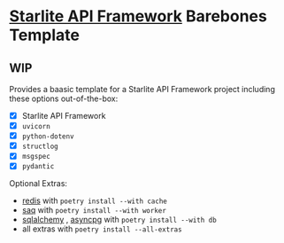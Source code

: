 # [Starlite API Framework](https://github.com/starlite-api/starlite) Barebones Template

## WIP

Provides a baasic template for a Starlite API Framework project including these options out-of-the-box:
- [x] Starlite API Framework
- [x] `uvicorn`
- [x] `python-dotenv`
- [x] `structlog`
- [x] `msgspec`
- [x] `pydantic`

Optional Extras:
- [redis](https://redis.io/) with `poetry install --with cache`
- [saq](https://github.com/tobymao/saq) with `poetry install --with worker`
- [sqlalchemy](https://www.sqlalchemy.org/) , [asyncpg](https://magicstack.github.io/asyncpg/) with `poetry install --with db` 
- all extras with `poetry install --all-extras`